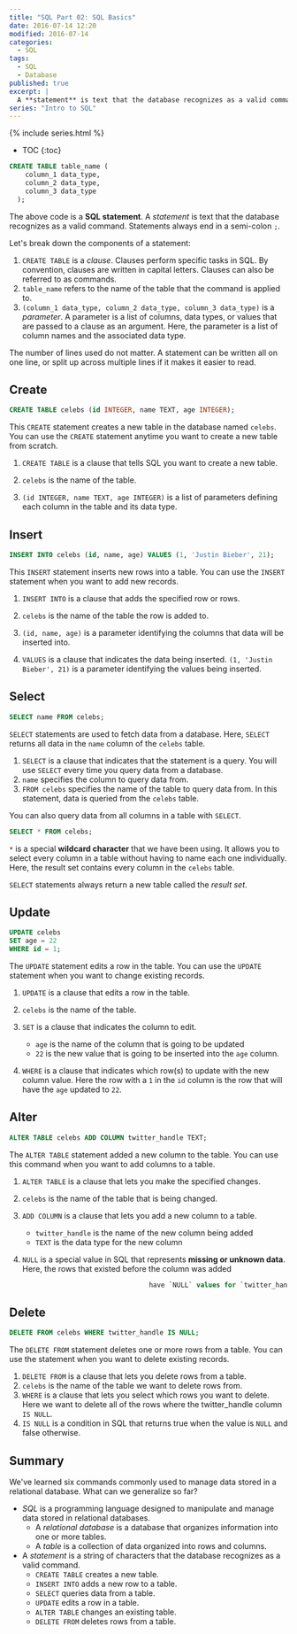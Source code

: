 ```yaml
---
title: "SQL Part 02: SQL Basics"
date: 2016-07-14 12:20
modified: 2016-07-14
categories:
  - SQL
tags:
  - SQL
  - Database
published: true
excerpt: |
  A **statement** is text that the database recognizes as a valid command.
series: "Intro to SQL"	
---
```

{% include series.html %}

* TOC
{:toc}

```sql
CREATE TABLE table_name (
    column_1 data_type, 
    column_2 data_type, 
    column_3 data_type
  );
```

The above code is a **SQL statement**. A *statement* is text that the database recognizes as a valid command. Statements always end in a semi-colon `;`.

Let's break down the components of a statement:

1. `CREATE TABLE` is a *clause*. Clauses perform specific tasks in SQL. By convention, clauses are written in capital letters. Clauses can also be referred to as commands.
2. `table_name` refers to the name of the table that the command is applied to. 
3. `(column_1 data_type, column_2 data_type, column_3 data_type)` is a *parameter*. A parameter is a list of columns, data types, or values that are passed to a clause as an argument. Here, the parameter is a list of column names and the associated data type.

The number of lines used do not matter. A statement can be written all on one line, or split up across multiple lines if it makes it easier to read. 

## Create

```sql
CREATE TABLE celebs (id INTEGER, name TEXT, age INTEGER);
```

This `CREATE` statement creates a new table in the database named `celebs`. You can use the `CREATE` statement anytime you want to create a new table from scratch.


1. `CREATE TABLE` is a clause that tells SQL you want to create a new table. 

2. `celebs` is the name of the table. 

3. `(id INTEGER, name TEXT, age INTEGER)` is a list of parameters defining each column in the table and its data type. 


## Insert

```sql
INSERT INTO celebs (id, name, age) VALUES (1, 'Justin Bieber', 21);
```

This `INSERT` statement inserts new rows into a table. You can use the `INSERT` statement when you want to add new records.

1. `INSERT INTO` is a clause that adds the specified row or rows. 

2. `celebs` is the name of the table the row is added to. 

3. `(id, name, age)` is a parameter identifying the columns that data will be inserted into. 

4. `VALUES` is a clause that indicates the data being inserted. 
   `(1, 'Justin Bieber', 21)` is a parameter identifying the values being inserted.


## Select

```sql
SELECT name FROM celebs;
```

`SELECT` statements are used to fetch data from a database. Here, `SELECT` returns all data in the `name` column of the `celebs` table.

1. `SELECT` is a clause that indicates that the statement is a query. You will use `SELECT` every time you query data from a database. 
2. `name` specifies the column to query data from. 
3. `FROM celebs` specifies the name of the table to query data from. In this statement, data is queried from the `celebs` table. 


You can also query data from all columns in a table with `SELECT`.

```sql
SELECT * FROM celebs;
```

`*` is a special **wildcard character** that we have been using. It allows you to select every column in a table without having to name each one individually. Here, the result set contains every column in the `celebs` table.

`SELECT` statements always return a new table called the *result set*.

## Update

```sql
UPDATE celebs
SET age = 22
WHERE id = 1;
```

The `UPDATE` statement edits a row in the table. You can use the `UPDATE` statement when you want to change existing records.

1. `UPDATE` is a clause that edits a row in the table. 
2. `celebs` is the name of the table. 
3. `SET` is a clause that indicates the column to edit. 

    - `age` is the name of the column that is going to be updated
    - `22` is the new value that is going to be inserted into the `age` column.
4. `WHERE` is a clause that indicates which row(s) to update with the new column value. Here the row with a `1` in the `id` column is the row that will have the `age` updated to `22`.


## Alter

```sql
ALTER TABLE celebs ADD COLUMN twitter_handle TEXT;
```

The `ALTER TABLE` statement added a new column to the table. You can use this command when you want to add columns to a table.

1.  `ALTER TABLE` is a clause that lets you make the specified changes. 
2.  `celebs` is the name of the table that is being changed. 
3.  `ADD COLUMN` is a clause that lets you add a new column to a table. 

    - `twitter_handle` is the name of the new column being added
    - `TEXT` is the data type for the new column
4.  `NULL` is a special value in SQL that represents **missing or unknown data**. Here, the rows that existed before the column was added

    ```sql
                                    have `NULL` values for `twitter_handle`.
    ```

## Delete

```sql
DELETE FROM celebs WHERE twitter_handle IS NULL;
```

The `DELETE FROM` statement deletes one or more rows from a table. You can use the statement when you want to delete existing records.

1. `DELETE FROM` is a clause that lets you delete rows from a table.
2. `celebs` is the name of the table we want to delete rows from.
3. `WHERE` is a clause that lets you select which rows you want to delete. Here we want to delete all of the rows where the twitter_handle column `IS NULL`.
4. `IS NULL` is a condition in SQL that returns true when the value is `NULL` and false otherwise. 

## Summary

We've learned six commands commonly used to manage data stored in a relational database. What can we generalize so far?

- *SQL* is a programming language designed to manipulate and manage data stored in relational databases.
  - A *relational database* is a database that organizes information into one or more tables.
  - A *table* is a collection of data organized into rows and columns.
- A *statement* is a string of characters that the database recognizes as a valid command.
  - `CREATE TABLE` creates a new table.
  - `INSERT INTO` adds a new row to a table.
  - `SELECT` queries data from a table. 
  - `UPDATE` edits a row in a table.
  - `ALTER TABLE` changes an existing table.
  - `DELETE FROM` deletes rows from a table.
